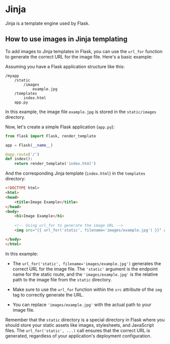 # Jinja

Jinja is a template engine used by Flask.

## How to use images in Jinja templating

To add images to Jinja templates in Flask, you can use the `url_for` function to generate the correct URL for the image file. Here's a basic example:

Assuming you have a Flask application structure like this:

```plaintext
/myapp
    /static
        /images
            example.jpg
    /templates
        index.html
    app.py
```

In this example, the image file `example.jpg` is stored in the `static/images` directory.

Now, let's create a simple Flask application (`app.py`):

```python
from flask import Flask, render_template

app = Flask(__name__)

@app.route('/')
def index():
    return render_template('index.html')

```

And the corresponding Jinja template (`index.html`) in the `templates` directory:

```html
<!DOCTYPE html>
<html>
<head>
    <title>Image Example</title>
</head>
<body>
    <h1>Image Example</h1>
    
    <!-- Using url_for to generate the image URL -->
    <img src="{{ url_for('static', filename='images/example.jpg') }}" alt="Example Image">

</body>
</html>
```

In this example:

- The `url_for('static', filename='images/example.jpg')` generates the correct URL for the image file. The `'static'` argument is the endpoint name for the static route, and the `'images/example.jpg'` is the relative path to the image file from the `static` directory.

- Make sure to use the `url_for` function within the `src` attribute of the `img` tag to correctly generate the URL.

- You can replace `'images/example.jpg'` with the actual path to your image file.

Remember that the `static` directory is a special directory in Flask where you should store your static assets like images, stylesheets, and JavaScript files. The `url_for('static', ...)` call ensures that the correct URL is generated, regardless of your application's deployment configuration.

